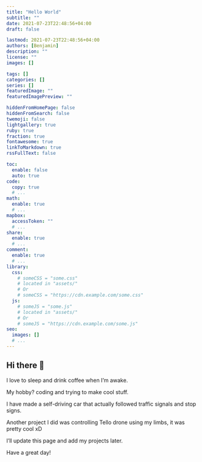 ```yaml
---
title: "Hello World"
subtitle: ""
date: 2021-07-23T22:48:56+04:00
draft: false

lastmod: 2021-07-23T22:48:56+04:00
authors: [Benjamin]
description: ""
license: ""
images: []

tags: []
categories: []
series: []
featuredImage: ""
featuredImagePreview: ""

hiddenFromHomePage: false
hiddenFromSearch: false
twemoji: false
lightgallery: true
ruby: true
fraction: true
fontawesome: true
linkToMarkdown: true
rssFullText: false

toc:
  enable: false
  auto: true
code:
  copy: true
  # ...
math:
  enable: true
  # ...
mapbox:
  accessToken: ""
  # ...
share:
  enable: true
  # ...
comment:
  enable: true
  # ...
library:
  css:
    # someCSS = "some.css"
    # located in "assets/"
    # Or
    # someCSS = "https://cdn.example.com/some.css"
  js:
    # someJS = "some.js"
    # located in "assets/"
    # Or
    # someJS = "https://cdn.example.com/some.js"
seo:
  images: []
  # ...
---
```


## Hi there 👋

I love to sleep and drink coffee when I’m awake.

My hobby? coding and trying to make cool stuff.

I have made a self-driving car that actually followed traffic signals and stop signs.

Another project I did was controlling Tello drone using my limbs, it was pretty cool xD

I’ll update this page and add my projects later.

Have a great day!
